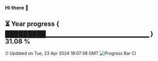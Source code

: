 ### Hi there 👋
⏳ Year progress { █████████▁▁▁▁▁▁▁▁▁▁▁▁▁▁▁▁▁▁▁▁▁ } 31.08 %
---
⏰ Updated on Tue, 23 Apr 2024 18:07:38 GMT
![Progress Bar CI](https://github.com/Moyi321/Moyi321/workflows/Progress%20Bar%20CI/badge.svg)
